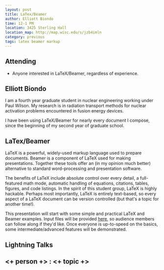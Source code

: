```yaml
---
layout: post
title: LaTex/Beamer
author: Elliott Biondo
time: 12-1 PM
location: 3425 Sterling Hall
location_map: http://map.wisc.edu/s/jzb4imln
category: previous
tags: latex beamer markup
---
```


## Attending

- Anyone interested in LaTeX/Beamer, regardless of experience. 

## Elliott Biondo

I am a fourth year graduate student in nuclear engineering working under Paul
Wilson. My research is in radiation transport methods for nuclear activation
problems encountered in fusion energy devices.

I have been using LaTeX/Beamer for nearly every document I compose,
since the beginning of my second year of graduate school.

## LaTex/Beamer

LaTeX is a powerful, widely-used markup language used to prepare documents.
Beamer is a component of LaTeX used for making presentations. Together these
tools offer an (in my opinion much better) alternative to standard
word-processing and presentation software.

The benefits of LaTeX include absolute control over every detail, a full-featured
math mode, automatic handling of equations, citations, tables, figures, and
code listings. In the spirit of this student group, LaTeX is highly hackable.
Perhaps most importantly, LaTeX is entirely text-based, so every aspect of a
LaTeX document can be version controlled (but that's a topic for another
time!). 

This presentation will start with some simple and practical LaTeX and Beamer
examples. Input files will be provided [here][repo], so audience members can follow along if
they'd like. Once everyone is up-to-speed on the basics, some intermediate/advanced features will be demonstrated.

## Lightning Talks 


## <+ person +> : <+ topic +>


[repo]: https://github.com/elliottbiondo/latex_primer
